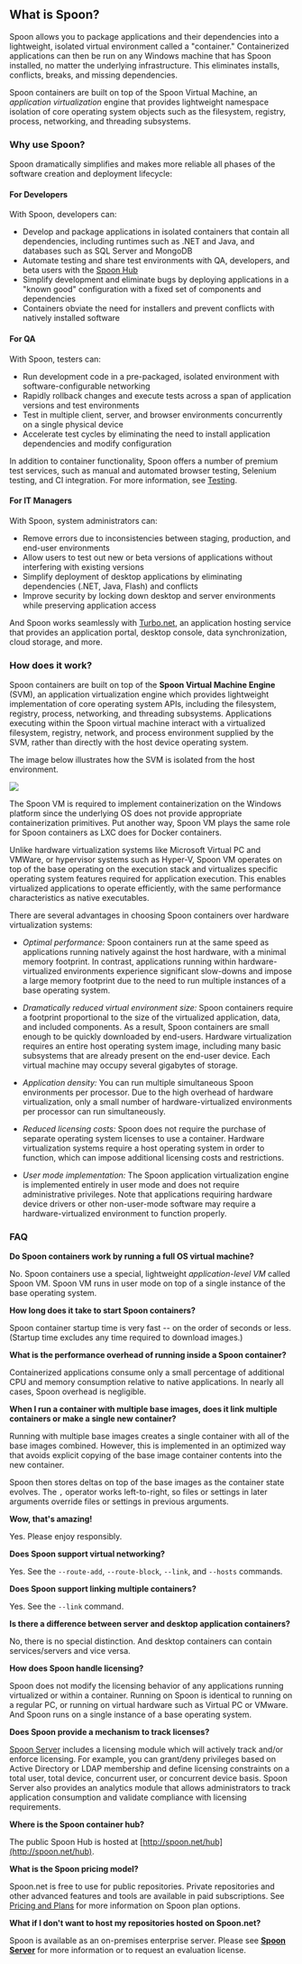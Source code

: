 ## What is Spoon?

Spoon allows you to package applications and their dependencies into a lightweight, isolated virtual environment called a "container." Containerized applications can then be run on any Windows machine that has Spoon installed, no matter the underlying infrastructure. This eliminates installs, conflicts, breaks, and missing dependencies.

Spoon containers are built on top of the Spoon Virtual Machine, an *application virtualization* engine that provides lightweight
namespace isolation of core operating system objects such as the filesystem, registry, process, networking, and threading subsystems.

### Why use Spoon?

Spoon dramatically simplifies and makes more reliable all phases of the software creation and deployment lifecycle:

#### For Developers

With Spoon, developers can:

- Develop and package applications in isolated containers that contain all dependencies, including runtimes such as .NET and Java, and databases such as SQL Server and MongoDB
- Automate testing and share test environments with QA, developers, and beta users with the [Spoon Hub](/hub)
- Simplify development and eliminate bugs by deploying applications in a "known good" configuration with a fixed set of components and dependencies
- Containers obviate the need for installers and prevent conflicts with natively installed software

#### For QA

With Spoon, testers can:

- Run development code in a pre-packaged, isolated environment with software-configurable networking
- Rapidly rollback changes and execute tests across a span of application versions and test environments
- Test in multiple client, server, and browser environments concurrently on a single physical device
- Accelerate test cycles by eliminating the need to install application dependencies and modify configuration

In addition to container functionality, Spoon offers a number of premium test services, such as manual and automated browser testing, Selenium testing, and CI integration. For more information, see [Testing](/docs/testing).

#### For IT Managers

With Spoon, system administrators can:

- Remove errors due to inconsistencies between staging, production, and end-user environments
- Allow users to test out new or beta versions of applications without interfering with existing versions
- Simplify deployment of desktop applications by eliminating dependencies (.NET, Java, Flash) and conflicts
- Improve security by locking down desktop and server environments while preserving application access

And Spoon works seamlessly with [Turbo.net](http://turbo.net), an application hosting service that provides an application portal, desktop console, data synchronization, cloud storage, and more.

### How does it work?

Spoon containers are built on top of the **Spoon Virtual Machine Engine** (SVM), an application virtualization engine which provides lightweight implementation of core operating system APIs, including the filesystem, registry, process, networking, and threading subsystems. Applications executing within the Spoon virtual machine interact with a virtualized filesystem, registry, network, and process environment supplied by the SVM, rather than directly with the host device operating system. 

The image below illustrates how the SVM is isolated from the host environment.

![](/components/docs/getting_started/what_is_spoon/spoon-vm.png)

The Spoon VM is required to implement containerization on the Windows platform since the underlying OS does not provide appropriate containerization primitives. Put another way, Spoon VM plays the same role for Spoon containers as LXC does for Docker containers.

Unlike hardware virtualization systems like Microsoft Virtual PC and VMWare, or hypervisor systems such as Hyper-V, Spoon VM operates on top of the base operating on the execution stack and virtualizes specific operating system features required for application execution. This enables virtualized applications to operate efficiently, with the same performance characteristics as native executables.

There are several advantages in choosing Spoon containers over hardware virtualization systems:

- *Optimal performance:* Spoon containers run at the same speed as applications running natively against the host hardware, with a minimal memory footprint. In contrast, applications running within hardware-virtualized environments experience significant slow-downs and impose a large memory footprint due to the need to run multiple instances of a base operating system.

- *Dramatically reduced virtual environment size:* Spoon containers require a footprint proportional to the size of the virtualized application, data, and included components. As a result, Spoon containers are small enough to be quickly downloaded by end-users. Hardware virtualization requires an entire host operating system image, including many basic subsystems that are already present on the end-user device. Each virtual machine may occupy several gigabytes of storage.

- *Application density:* You can run multiple simultaneous Spoon environments per processor. Due to the high overhead of hardware virtualization, only a small number of hardware-virtualized environments per processor can run simultaneously.

- *Reduced licensing costs:* Spoon does not require the purchase of separate operating system licenses to use a container. Hardware virtualization systems require a host operating system in order to function, which can impose additional licensing costs and restrictions.

- *User mode implementation:* The Spoon application virtualization engine is implemented entirely in user mode and does not require administrative privileges. Note that applications requiring hardware device drivers or other non-user-mode software may require a hardware-virtualized environment to function properly.

### FAQ

**Do Spoon containers work by running a full OS virtual machine?**

No. Spoon containers use a special, lightweight *application-level VM* called Spoon VM. Spoon VM runs in user mode on top of a single instance
of the base operating system.

**How long does it take to start Spoon containers?**

Spoon container startup time is very fast -- on the order of seconds or less. (Startup time excludes any time required to download images.)

**What is the performance overhead of running inside a Spoon container?**

Containerized applications consume only a small percentage of additional CPU and memory consumption relative to native applications. In nearly
all cases, Spoon overhead is negligible.

**When I run a container with multiple base images, does it link multiple containers or make a single new container?**

Running with multiple base images creates a single container with all of the base images combined. However, this is implemented in an optimized way that avoids explicit copying of the base image container contents into the new container.

Spoon then stores deltas on top of the base images as the container state evolves. The `,` operator works left-to-right, so files or settings in later arguments override files or settings in previous arguments.

**Wow, that's amazing!**

Yes. Please enjoy responsibly.

**Does Spoon support virtual networking?**

Yes. See the `--route-add`, `--route-block`, `--link`, and `--hosts` commands.

**Does Spoon support linking multiple containers?**

Yes. See the `--link` command.

**Is there a difference between server and desktop application containers?**

No, there is no special distinction. And desktop containers can contain services/servers and vice versa.

**How does Spoon handle licensing?**

Spoon does not modify the licensing behavior of any applications running virtualized or within a container. Running on Spoon is identical
to running on a regular PC, or running on virtual hardware such as Virtual PC or VMware. And Spoon runs on a single instance of a base
operating system.

**Does Spoon provide a mechanism to track licenses?**

[Spoon Server](/server) includes a licensing module which will actively track and/or enforce licensing. For example, you can grant/deny privileges based on Active Directory or LDAP membership and define licensing constraints on a total user, total device, concurrent user, or concurrent device basis. Spoon Server also provides an analytics module that allows administrators to track application consumption and validate compliance
with licensing requirements.

**Where is the Spoon container hub?**

The public Spoon Hub is hosted at [http://spoon.net/hub](http://spoon.net/hub).

**What is the Spoon pricing model?**

Spoon.net is free to use for public repositories. Private repositories and other advanced features and tools are available in paid subscriptions.
See [Pricing and Plans](/pricing) for more information on Spoon plan options.

**What if I don't want to host my repositories hosted on Spoon.net?**

Spoon is available as an on-premises enterprise server. Please see **[Spoon Server](/server)** for more information or to request
an evaluation license.




